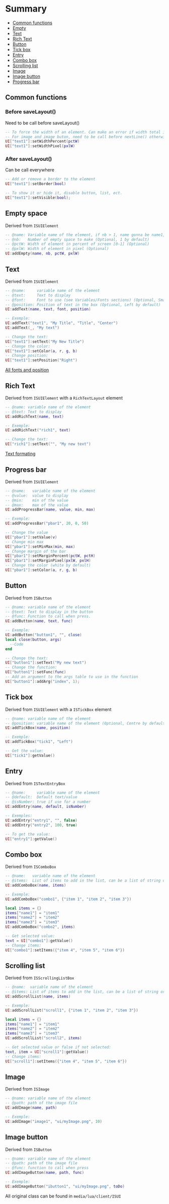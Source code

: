 # Summary
- [Common functions](https://github.com/MrBounty/PZ-UI_API/blob/main/Elements%20list.md#common-functions)
- [Empty](https://github.com/MrBounty/PZ-UI_API/blob/main/Elements%20list.md#empty-space)
- [Text](https://github.com/MrBounty/PZ-UI_API/blob/main/Elements%20list.md#text)
- [Rich Text](https://github.com/MrBounty/PZ-UI_API/blob/main/Elements%20list.md#rich-text)
- [Button](https://github.com/MrBounty/PZ-UI_API/blob/main/Elements%20list.md#button)
- [Tick box](https://github.com/MrBounty/PZ-UI_API/blob/main/Elements%20list.md#tick-box)
- [Entry](https://github.com/MrBounty/PZ-UI_API/blob/main/Elements%20list.md#entry)
- [Combo box](https://github.com/MrBounty/PZ-UI_API/blob/main/Elements%20list.md#combo-box)
- [Scrolling list](https://github.com/MrBounty/PZ-UI_API/blob/main/Elements%20list.md#scrolling-list)
- [Image](https://github.com/MrBounty/PZ-UI_API/blob/main/Elements%20list.md#image)
- [Image button](https://github.com/MrBounty/PZ-UI_API/blob/main/Elements%20list.md#image-button)
- [Progress bar](https://github.com/MrBounty/PZ-UI_API/blob/main/Elements%20list.md#progress-bar)

## Common functions
### Before saveLayout()
Need to be call before saveLayout()
```lua
-- To force the width of an element. Can make an error if width total is higher that with of window
-- For image and image buton, need to be call before nextLine() otherwise the image will not have the correct height to keep the ratio
UI["text1"]:setWidthPercent(pctW)
UI["text1"]:setWidthPixel(pxlW)
```

### After saveLayout()
Can be call everywhere
```lua
-- Add or remove a border to the element
UI["text1"]:setBorder(bool)

-- To show it or hide it, disable button, list, ect.
UI["text1"]:setVisible(bool);
```

## Empty space  
Derived from `ISUIElement`  
```lua
-- @name: Variable name of the element, if nb > 1, name gonna be name1, name2, name3, ect
-- @nb:   Number of empty space to make (Optional, 1 by default)
-- @pctW: Width of element in percent of screen [0-1] (Optional)
-- @pxlW: Width of element in pixel (Optional)
UI:addEmpty(name, nb, pctW, pxlW)
```

## Text
Derived from `ISUIElement`  
```lua
-- @name:     variable name of the element  
-- @text:     Text to display  
-- @font:     Font to use (see Variables/Fonts sections) (Optional, Small by default)  
-- @position: Position of text in the box (Optional, Left by default)
UI:addText(name, text, font, position)

-- Exemple: 
UI:addText("text1", "My Title", "Title", "Center")
UI:addText(_, "My text")

-- Change the text: 
UI["text1"]:setText("My New Title")
-- Change the color: 
UI["text1"]:setColor(a, r, g, b)
-- Change position: 
UI["text1"]:setPosition("Right")
```
[All fonts and position](https://github.com/MrBounty/PZ-UI_API/blob/main/Variables.md)

## Rich Text
Derived from `ISUIElement` with a `RichTextLayout` element  
```lua
-- @name: variable name of the element  
-- @text: Text to display   
UI:addRichText(name, text)

-- Exemple: 
UI:addRichText("rich1", text)

-- Change the text: 
UI["rich1"]:setText("", "My new text")
```
[Text formating](https://github.com/MrBounty/PZ-UI_API/blob/main/Variables.md)

## Progress bar
Derived from `ISUIElement`  
```lua
-- @name:   variable name of the element
-- @value:  value to display
-- @min:    min of the value
-- @max:    max of the value
UI:addProgressBar(name, value, min, max)  

-- Exemple: 
UI:addProgressBar("pbar1", 20, 0, 50)

-- Change the value
UI["pbar1"]:setValue(v)
-- Change min max
UI["pbar1"]:setMinMax(min, max)
-- Change margin of the bar
UI["pbar1"]:setMarginPercent(pctW, pctH)
UI["pbar1"]:setMarginPixel(pxlW, pxlH)
-- Change the color (white by default)
UI["pbar1"]:setColor(a, r, g, b)
```

## Button
Derived from `ISButton`  
```lua
-- @name: variable name of the element  
-- @text: Text to display in the button  
-- @func: Function to call when press.   
UI:addButton(name, text, func)  

-- Exemple: 
UI:addButton("button1", "", close)
local close(button, args)
  --Code
end

-- Change the text: 
UI["button1"]:setText("My new text")
-- Change the function: 
UI["button1"]:setFunc(func)
-- Add an argument to the args table to use in the function
UI["button1"]:addArg("index", 1);
```

## Tick box
Derived from `ISUIElement` with a `ISTickBox` element  
```lua
-- @name: variable name of the element
-- @position: variable name of the element (Optional, Centre by default)
UI:addTickBox(name, position)

-- Exemple: 
UI:addTickBox("tick1", "Left")

-- Get the value: 
UI["tick1"]:getValue()
```

## Entry
Derived from `ISTextEntryBox`  
```lua
-- @name:     variable name of the element  
-- @default:  Default text/value
-- @isNumber: true if use for a number  
UI:addEntry(name, default, isNumber)

-- Exemples:  
UI:addEntry("entry1", "", false)
UI:addEntry("entry2", 100, true)

-- To get the value: 
UI["entry1"]:getValue()
```

## Combo box
Derived from `ISComboBox`  
```lua
-- @name:   variable name of the element  
-- @items:  List of items to add in the list, can be a list of string or a table with string as key and everything as value
UI:addComboBox(name, items)

-- Exemple: 
UI:addComboBox("combo1", {"item 1", "item 2", "item 3"})

local items = {}
items["name1"] = "item1"
items["name2"] = "item2"
items["name3"] = "item3"
UI:addComboBox("combo2", items)

-- Get selected value: 
text = UI["combo1"]:getValue()
-- Change items: 
UI["combo1"]:setItems({"item 4", "item 5", "item 6"})
```

## Scrolling list
Derived from `ISScrollingListBox`  
```lua
-- @name:  variable name of the element  
-- @items: List of items to add in the list, can be a list of string or a table with string as key and everything as value
UI:addScrollList(name, items) 

-- Exemple: 
UI:addScrollList("scroll1", {"item 1", "item 2", "item 3"})

local items = {}
items["name1"] = "item1"
items["name2"] = "item2"
items["name3"] = "item3"
UI:addScrollList("scroll2", items)

-- Get selected value or false if not selected: 
text, item = UI["scroll1"]:getValue()
-- Change items: 
UI["scroll1"]:setItems({"item 4", "item 5", "item 6"})
```

## Image
Derived from `ISImage`  
```lua
-- @name: variable name of the element  
-- @path: path of the image file
UI:addImage(name, path) 

-- Exemple: 
UI:addImage("image1", "ui/myImage.png", 10)
```

## Image button
Derived from `ISButton`  
```lua
-- @name: variable name of the element
-- @path: path of the image file
-- @func: function to call when press
UI:addImageButton(name, path, func)  

-- Exemple: 
UI:addImageButton("ibutton1", "ui/myImage.png", toDo)
```

All original class can be found in `media/lua/client/ISUI`
